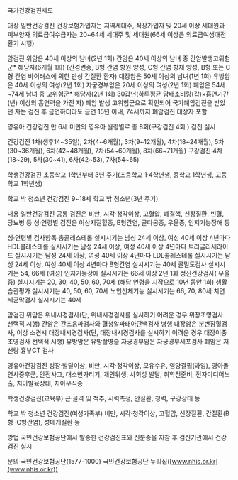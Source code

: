 국가건강검진제도

대상
 일반건강검진
   건강보험가입자는 지역세대주, 직장가입자 및 20세 이상 세대원과 피부양자
   의료급여수급자는 20~64세 세대주 및 세대원(66세 이상은 의료급여생애전환기 시행)

암검진
 위암은 40세 이상의 남녀(2년 1회)
 간암은 40세 이상의 남녀 중 간암발생고위험군* 해당자(6개월 1회) (간경변증, B형 간염 항원 양성, C형 간염 항체 양성, B형 또는 C형 간염 바이러스에 의한 만성 간질환 환자)
 대장암은 50세 이상의 남녀(1년 1회)
 유방암은  40세 이상의 여성(2년 1회)
 자궁경부암은 20세 이상의 여성(2년 1회)
 폐암은 54세~74세 남녀 중 고위험군* 해당자(2년 1회) 
   30갑년(하루평균 담배소비량(갑)×흡연기간(년) 이상의 흡연력을 가진 자)
   폐암 발생 고위험군으로 확인되어 국가폐암검진을 받았던 자는 검진 후 금연하더라도 금연 15년 이내, 74세까지 폐암검진 대상자 포함

영유아 건강검진
 만 6세 미만의 영유아 
 월령별로 총 8회(구강검진 4회 ) 검진 실시

 건강검진 1차(생후14~35일), 2차(4~6개월), 3차(9~12개월), 4차(18~24개월), 5차(30~36개월), 6차(42~48개월), 7차(54~60개월), 8차(66~71개월)
 구강검진 4차(18~29), 5차(30~41), 6차(42~53), 7차(54~65)

학생건강검진
 초등학교 1학년부터 3년 주기(초등학교 1·4학년생, 중학교 1학년생, 고등학교 1학년생)

학교 밖 청소년 건강검진
 9~18세 학교 밖 청소년(3년 주기)

내용
일반건강검진
 공통 검진은 비만, 시각·청각이상, 고혈압, 폐결핵, 신장질환, 빈혈, 당뇨병 등
 성·연령별 검진은 이상지질혈증, B형간염, 골다공증, 우울증, 인지기능장애 등

 성·연령별 검사항목
   총콜레스테롤 실시시기는 남성 24세 이상, 여성 40세 이상 4년마다
   HDL콜레스테롤 실시시기는 남성 24세 이상, 여성 40세 이상 4년마다
   트리글리세라이드 실시시기는 남성 24세 이상, 여성 40세 이상 4년마다
   LDL콜레스테롤 실시시기는 남성 24세 이상, 여성 40세 이상 4년마다
   B형간염 실시시기는 40세
   골밀도검사 실시시기는 54, 66세 (여성)
   인지기능장애 실시시기는 66세 이상 2년 1회
   정신건강검사( 우울증) 실시시기는 20, 30, 40, 50, 60, 70세 (해당 연령을 시작으로 10년 동안 1회)
   생활습관평가 실시시기는 40, 50, 60, 70세
   노인신체기능 실시시기는 66, 70, 80세
   치면세균막검사 실시시기는 40세

암검진
 위암은 위내시경검사(단, 위내시경검사를 실시하기 어려운 경우 위장조영검사 선택적 시행)
 간암은 간초음파검사와 혈청알파태아단백검사 병행
 대장암은 분변잠혈검사, 이상 소견시 대장내시경검사(단, 대장내시경검사를 실시하기 어려운 경우 대장이중조영검사 선택적 시행)
 유방암은 유방촬영술
 자궁경부암은 자궁경부세포검사
 폐암은 저선량 흉부CT 검사

영유아건강검진
 성장·발달이상, 비만, 시각·청각이상, 모유수유, 영양결핍(과잉), 영아돌연사증후군, 안전사고, 대소변가리기, 개인위생, 사회성 발달, 취학전준비, 전자미디어노출, 치아발육상태, 치아우식증

학생건강검진(교육부)
 근·골격 및 척추, 시력측정, 안질환, 청력, 구강상태 등

학교 밖 청소년 건강검진(여성가족부)
 비만, 시각·청각이상, 고혈압, 신장질환, 간질환(B형 ·C형간염), 성매개질환 등

방법
 국민건강보험공단에서 발송한 건강검진표와 신분증을 지참 후 검진기관에서 건강검진 실시

문의
 국민건강보험공단(1577-1000)
 국민건강보험공단 누리집([www.nhis.or.kr](www.nhis.or.kr))
